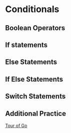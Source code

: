 # Conditionals

## Boolean Operators

## If statements

## Else Statements

## If Else Statements

## Switch Statements

## Additional Practice

[Tour of Go](https://tour.golang.org/flowcontrol/5)
